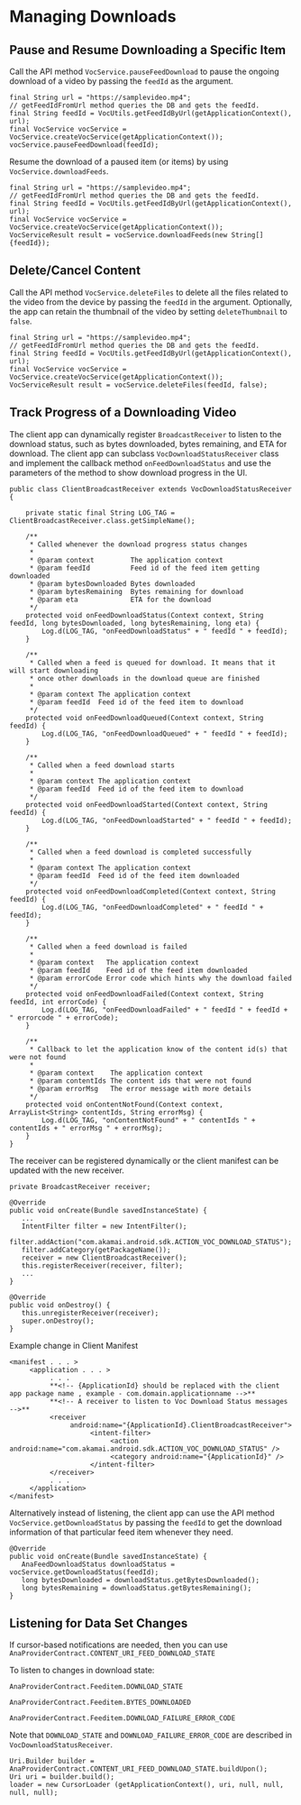 # Managing Downloads 

## Pause and Resume Downloading a Specific Item 

Call the API method ```VocService.pauseFeedDownload``` to pause the ongoing download of a video by passing the ```feedId``` as the argument.

```
final String url = "https://samplevideo.mp4";
// getFeedIdFromUrl method queries the DB and gets the feedId.
final String feedId = VocUtils.getFeedIdByUrl(getApplicationContext(), url);
final VocService vocService = VocService.createVocService(getApplicationContext());
vocService.pauseFeedDownload(feedId);
```
Resume the download of a paused item (or items) by using ```VocService.downloadFeeds```.

```
final String url = "https://samplevideo.mp4";
// getFeedIdFromUrl method queries the DB and gets the feedId.
final String feedId = VocUtils.getFeedIdByUrl(getApplicationContext(), url);
final VocService vocService = VocService.createVocService(getApplicationContext());
VocServiceResult result = vocService.downloadFeeds(new String[]{feedId});
```

## Delete/Cancel Content 

Call the API method ```VocService.deleteFiles``` to delete all the files related to the video from the device by passing the ```feedId``` in the argument. Optionally, the app can retain the thumbnail of the video by setting ```deleteThumbnail``` to ```false```.

```
final String url = "https://samplevideo.mp4";
// getFeedIdFromUrl method queries the DB and gets the feedId.
final String feedId = VocUtils.getFeedIdByUrl(getApplicationContext(), url);
final VocService vocService = VocService.createVocService(getApplicationContext());
VocServiceResult result = vocService.deleteFiles(feedId, false);
```

## Track Progress of a Downloading Video 

The client app can dynamically register ```BroadcastReceiver``` to listen to the download status, such as bytes downloaded, bytes remaining, and ETA for download. The client app can subclass ```VocDownloadStatusReceiver``` class and implement the callback method ```onFeedDownloadStatus``` and use the parameters of the method to show download progress in the UI.

```
public class ClientBroadcastReceiver extends VocDownloadStatusReceiver {

    private static final String LOG_TAG = ClientBroadcastReceiver.class.getSimpleName();

    /**
     * Called whenever the download progress status changes
     *
     * @param context         The application context
     * @param feedId          Feed id of the feed item getting downloaded
     * @param bytesDownloaded Bytes downloaded
     * @param bytesRemaining  Bytes remaining for download
     * @param eta             ETA for the download
     */
    protected void onFeedDownloadStatus(Context context, String feedId, long bytesDownloaded, long bytesRemaining, long eta) {
        Log.d(LOG_TAG, "onFeedDownloadStatus" + " feedId " + feedId);
    }

    /**
     * Called when a feed is queued for download. It means that it will start downloading
     * once other downloads in the download queue are finished
     *
     * @param context The application context
     * @param feedId  Feed id of the feed item to download
     */
    protected void onFeedDownloadQueued(Context context, String feedId) {
        Log.d(LOG_TAG, "onFeedDownloadQueued" + " feedId " + feedId);
    }

    /**
     * Called when a feed download starts
     *
     * @param context The application context
     * @param feedId  Feed id of the feed item to download
     */
    protected void onFeedDownloadStarted(Context context, String feedId) {
        Log.d(LOG_TAG, "onFeedDownloadStarted" + " feedId " + feedId);
    }

    /**
     * Called when a feed download is completed successfully
     *
     * @param context The application context
     * @param feedId  Feed id of the feed item downloaded
     */
    protected void onFeedDownloadCompleted(Context context, String feedId) {
        Log.d(LOG_TAG, "onFeedDownloadCompleted" + " feedId " + feedId);
    }

    /**
     * Called when a feed download is failed
     *
     * @param context   The application context
     * @param feedId    Feed id of the feed item downloaded
     * @param errorCode Error code which hints why the download failed
     */
    protected void onFeedDownloadFailed(Context context, String feedId, int errorCode) {
        Log.d(LOG_TAG, "onFeedDownloadFailed" + " feedId " + feedId + " errorcode " + errorCode);
    }

    /**
     * Callback to let the application know of the content id(s) that were not found
     *
     * @param context    The application context
     * @param contentIds The content ids that were not found
     * @param errorMsg   The error message with more details
     */
    protected void onContentNotFound(Context context, ArrayList<String> contentIds, String errorMsg) {
        Log.d(LOG_TAG, "onContentNotFound" + " contentIds " + contentIds + " errorMsg " + errorMsg);
    }
}
```
The receiver can be registered dynamically or the client manifest can be updated with the new receiver.

```
private BroadcastReceiver receiver;

@Override
public void onCreate(Bundle savedInstanceState) {
   ...
   IntentFilter filter = new IntentFilter();
   filter.addAction("com.akamai.android.sdk.ACTION_VOC_DOWNLOAD_STATUS");
   filter.addCategory(getPackageName());
   receiver = new ClientBroadcastReceiver(); 
   this.registerReceiver(receiver, filter);
   ...
}

@Override
public void onDestroy() {
   this.unregisterReceiver(receiver);
   super.onDestroy();   
}
```

Example change in Client Manifest

```
<manifest . . . >
     <application . . . >
          . . .
          **<!-- {ApplicationId} should be replaced with the client app package name , example - com.domain.applicationname -->**
          **<!-- A receiver to listen to Voc Download Status messages -->**
          <receiver
               android:name="{ApplicationId}.ClientBroadcastReceiver">
                    <intent-filter>
                         <action android:name="com.akamai.android.sdk.ACTION_VOC_DOWNLOAD_STATUS" />
                         <category android:name="{ApplicationId}" />
                    </intent-filter>
          </receiver>
          . . .
     </application>
</manifest>

```
Alternatively instead of listening, the client app can use the API method ```VocService.getDownloadStatus``` by passing the ```feedId``` to get the download information of that particular feed item whenever they need.

```
@Override
public void onCreate(Bundle savedInstanceState) {
   AnaFeedDownloadStatus downloadStatus = vocService.getDownloadStatus(feedId);
   long bytesDownloaded = downloadStatus.getBytesDownloaded();
   long bytesRemaining = downloadStatus.getBytesRemaining();
}
```

## Listening for Data Set Changes

If cursor-based notifications are needed, then you can use ```AnaProviderContract.CONTENT_URI_FEED_DOWNLOAD_STATE```

To listen to changes in download state:

```
AnaProviderContract.Feeditem.DOWNLOAD_STATE

AnaProviderContract.Feeditem.BYTES_DOWNLOADED

AnaProviderContract.Feeditem.DOWNLOAD_FAILURE_ERROR_CODE
```

Note that ```DOWNLOAD_STATE``` and ```DOWNLOAD_FAILURE_ERROR_CODE``` are described in ```VocDownloadStatusReceiver```.

```
Uri.Builder builder = AnaProviderContract.CONTENT_URI_FEED_DOWNLOAD_STATE.buildUpon();
Uri uri = builder.build();
loader = new CursorLoader (getApplicationContext(), uri, null, null, null, null);
```

